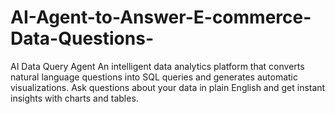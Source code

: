 # AI-Agent-to-Answer-E-commerce-Data-Questions-
AI Data Query Agent An intelligent data analytics platform that converts natural language questions into SQL queries and generates automatic visualizations. Ask questions about your data in plain English and get instant insights with charts and tables.



